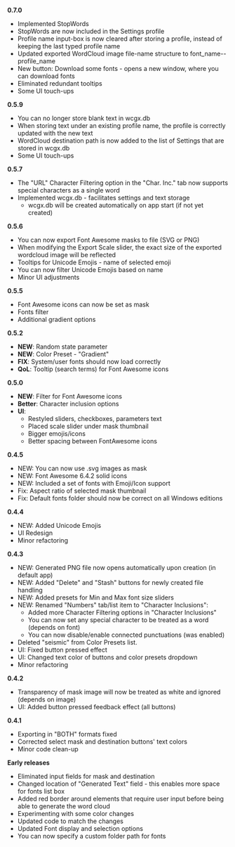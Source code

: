 **0.7.0**

- Implemented StopWords
- StopWords are now included in the Settings profile
- Profile name input-box is now cleared after storing a profile, instead of keeping the last typed profile name
- Updated exported WordCloud image file-name structure to font_name--profile_name
- New button: Download some fonts - opens a new window, where you can download fonts
- Eliminated redundant tooltips
- Some UI touch-ups


**0.5.9**

- You can no longer store blank text in wcgx.db
- When storing text under an existing profile name, the profile is correctly updated with the new text
- WordCloud destination path is now added to the list of Settings that are stored in wcgx.db
- Some UI touch-ups


**0.5.7**

- The "URL" Character Filtering option in the "Char. Inc." tab now supports special characters as a single word
- Implemented wcgx.db - facilitates settings and text storage
    - wcgx.db will be created automatically on app start (if not yet created)


**0.5.6**

- You can now export Font Awesome masks to file (SVG or PNG)
- When modifying the Export Scale slider, the exact size of the exported wordcloud image will be reflected
- Tooltips for Unicode Emojis - name of selected emoji
- You can now filter Unicode Emojis based on name
- Minor UI adjustments


**0.5.5**

- Font Awesome icons can now be set as mask
- Fonts filter
- Additional gradient options


**0.5.2**

- **NEW**: Random state parameter
- **NEW**: Color Preset - "Gradient"
- **FIX**: System/user fonts should now load correctly
- **QoL**: Tooltip (search terms) for Font Awesome icons


**0.5.0**

- **NEW**: Filter for Font Awesome icons
- **Better**: Character inclusion options
- **UI**: 
    - Restyled sliders, checkboxes, parameters text
    - Placed scale slider under mask thumbnail
    - Bigger emojis/icons
    - Better spacing between FontAwesome icons


**0.4.5**

- NEW: You can now use .svg images as mask
- NEW: Font Awesome 6.4.2 solid icons
- NEW: Included a set of fonts with Emoji/Icon support
- Fix: Aspect ratio of selected mask thumbnail
- Fix: Default fonts folder should now be correct on all Windows editions


**0.4.4**

- NEW: Added Unicode Emojis
- UI Redesign
- Minor refactoring


**0.4.3**

- NEW: Generated PNG file now opens automatically upon creation (in default app)
- NEW: Added "Delete" and "Stash" buttons for newly created file handling
- NEW: Added presets for Min and Max font size sliders
- NEW: Renamed "Numbers" tab/list item to "Character Inclusions":
    - Added more Character Filtering options in "Character Inclusions"
    - You can now set any special character to be treated as a word (depends on font)
    - You can now disable/enable connected punctuations (was enabled)
- Deleted "seismic" from Color Presets list.
- UI: Fixed button pressed effect
- UI: Changed text color of buttons and color presets dropdown
- Minor refactoring


**0.4.2**

- Transparency of mask image will now be treated as white and ignored (depends on image)
- UI: Added button pressed feedback effect (all buttons)


**0.4.1**

- Exporting in "BOTH" formats fixed
- Corrected select mask and destination buttons' text colors
- Minor code clean-up


**Early releases**

- Eliminated input fields for mask and destination
- Changed location of "Generated Text" field - this enables more space for fonts list box
- Added red border around elements that require user input before being able to generate the word cloud
- Experimenting with some color changes
- Updated code to match the changes
- Updated Font display and selection options
- You can now specify a custom folder path for fonts